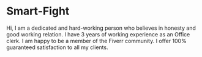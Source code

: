 # Smart-Fight
Hi, I am a dedicated and hard-working person who believes in honesty and good working relation. I have 3 years of working experience as an Office clerk. I am happy to be a member of the Fiverr community. I offer 100% guaranteed satisfaction to all my clients.
